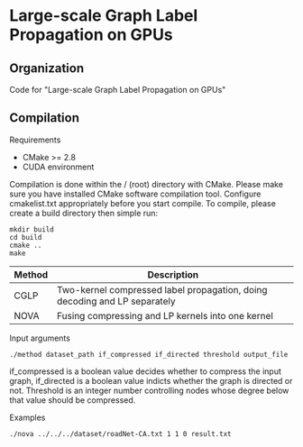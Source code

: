# Large-scale Graph Label Propagation on GPUs

Organization
--------
Code for "Large-scale Graph Label Propagation on GPUs"

Compilation
--------

Requirements

* CMake &gt;= 2.8
* CUDA environment

Compilation is done within the / (root) directory with CMake. 
Please make sure you have installed CMake software compilation tool.
Configure cmakelist.txt appropriately before you start compile. 
To compile, please create a build directory then simple run:

```
mkdir build
cd build
cmake ..
make
```

| Method | Description                                                               |
| ------ | ------------------------------------------------------------------------- |
| CGLP   | Two-kernel compressed label propagation, doing decoding and LP separately |
| NOVA   | Fusing compressing and LP kernels into one kernel                         |


Input arguments
```
./method dataset_path if_compressed if_directed threshold output_file
```
if_compressed is a boolean value decides whether to compress the input graph, if_directed is a boolean value indicts whether the graph is directed or not. Threshold is an integer number controlling nodes whose degree below that value should be compressed.

Examples
```
./nova ../../../dataset/roadNet-CA.txt 1 1 0 result.txt
```

